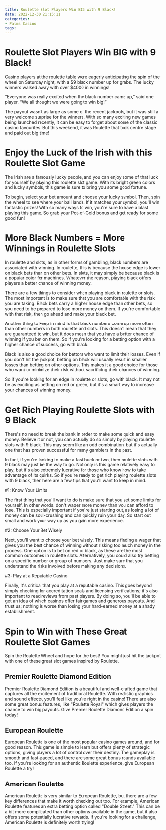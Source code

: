 ```yaml
---
title: Roulette Slot Players Win BIG with 9 Black!
date: 2022-12-30 21:15:11
categories:
- Palms Casino
tags:
---
```



#  Roulette Slot Players Win BIG with 9 Black!


Casino players at the roulette table were eagerly anticipating the spin of the wheel on Saturday night, with a $9 black number up for grabs. The lucky winners walked away with over $4000 in winnings!

“Everyone was really excited when the black number came up,” said one player. “We all thought we were going to win big!”

The payout wasn’t as large as some of the recent jackpots, but it was still a very welcome surprise for the winners. With so many exciting new games being launched recently, it can be easy to forget about some of the classic casino favourites. But this weekend, it was Roulette that took centre stage and paid out big time!

#  Enjoy the Luck of the Irish with this Roulette Slot Game

The Irish are a famously lucky people, and you can enjoy some of that luck for yourself by playing this roulette slot game. With its bright green colors and lucky symbols, this game is sure to bring you some good fortune.

To begin, select your bet amount and choose your lucky symbol. Then, spin the wheel to see where your ball lands. If it matches your symbol, you'll win fantastic prizes! With so many ways to win, you're sure to have a blast playing this game. So grab your Pot-of-Gold bonus and get ready for some good fun!

#  More Black Numbers = More Winnings in Roulette Slots

In roulette and slots, as in other forms of gambling, black numbers are associated with winning. In roulette, this is because the house edge is lower on black bets than on other bets. In slots, it may simply be because black is a popular color for machines. Whatever the reason, playing black offers players a better chance of winning money.

There are a few things to consider when playing black in roulette or slots. The most important is to make sure that you are comfortable with the risk you are taking. Black bets carry a higher house edge than other bets, so you need to be prepared to lose more money on them. If you're comfortable with that risk, then go ahead and make your black bet.

Another thing to keep in mind is that black numbers come up more often than other numbers in both roulette and slots. This doesn't mean that they are guaranteed to win, but it does mean that you have a better chance of winning if you bet on them. So if you're looking for a betting option with a higher chance of success, go with black.

Black is also a good choice for bettors who want to limit their losses. Even if you don't hit the jackpot, betting on black will usually result in smaller losses than betting on other options. This makes it a good choice for those who want to minimize their risk without sacrificing their chances of winning.

So if you're looking for an edge in roulette or slots, go with black. It may not be as exciting as betting on red or green, but it's a smart way to increase your chances of winning money.

#  Get Rich Playing Roulette Slots with 9 Black

There's no need to break the bank in order to make some quick and easy money. Believe it or not, you can actually do so simply by playing roulette slots with 9 black. This may seem like an odd combination, but it's actually one that has proven successful for many gamblers in the past.

In fact, if you're looking to make a fast buck or two, then roulette slots with 9 black may just be the way to go. Not only is this game relatively easy to play, but it's also extremely lucrative for those who know how to take advantage of its quirks. So if you're ready to get rich playing roulette slots with 9 black, then here are a few tips that you'll want to keep in mind.

#1: Know Your Limits

The first thing that you'll want to do is make sure that you set some limits for yourself. In other words, don't wager more money than you can afford to lose. This is especially important if you're just starting out, as losing a lot of money can be soul-crushing and can quickly ruin your day. So start out small and work your way up as you gain more experience.

#2: Choose Your Bet Wisely

Next, you'll want to choose your bet wisely. This means finding a wager that gives you the best chance of winning without risking too much money in the process. One option is to bet on red or black, as these are the most common outcomes in roulette slots. Alternatively, you could also try betting on a specific number or group of numbers. Just make sure that you understand the risks involved before making any decisions.

#3: Play at a Reputable Casino

Finally, it's critical that you play at a reputable casino. This goes beyond simply checking for accreditation seals and licensing verifications; it's also important to read reviews from past players. By doing so, you'll be able to get an idea of which casinos offer fair games and generous payouts. And trust us; nothing is worse than losing your hard-earned money at a shady establishment.

#  Spin to Win with These Great Roulette Slot Games

Spin the Roulette Wheel and hope for the best! You might just hit the jackpot with one of these great slot games inspired by Roulette.

## Premier Roulette Diamond Edition

Premier Roulette Diamond Edition is a beautiful and well-crafted game that captures all the excitement of traditional Roulette. With realistic graphics and sound effects, you'll feel like you're right in the casino! There are also some great bonus features, like "Roulette Royal" which gives players the chance to win big payouts. Give Premier Roulette Diamond Edition a spin today!

## European Roulette

European Roulette is one of the most popular casino games around, and for good reason. This game is simple to learn but offers plenty of strategic options, giving players a lot of control over their destiny. The gameplay is smooth and fast-paced, and there are some great bonus rounds available too. If you're looking for an authentic Roulette experience, give European Roulette a try!

## American Roulette

American Roulette is very similar to European Roulette, but there are a few key differences that make it worth checking out too. For example, American Roulette features an extra betting option called "Double Street." This can be a bit more complicated than other options available in the game, but it also offers some potentially lucrative rewards. If you're looking for a challenge, American Roulette is definitely worth trying!